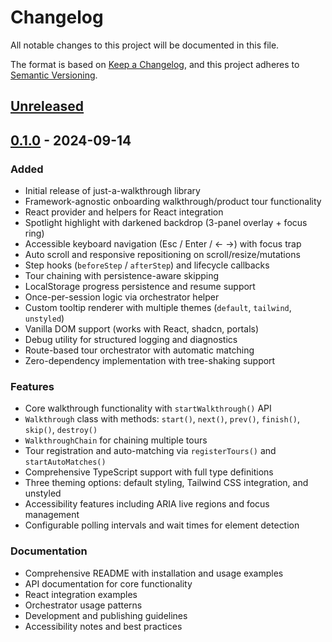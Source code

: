 # Changelog

All notable changes to this project will be documented in this file.

The format is based on [Keep a Changelog](https://keepachangelog.com/en/1.0.0/),
and this project adheres to [Semantic Versioning](https://semver.org/spec/v2.0.0.html).

## [Unreleased]

## [0.1.0] - 2024-09-14

### Added
- Initial release of just-a-walkthrough library
- Framework-agnostic onboarding walkthrough/product tour functionality
- React provider and helpers for React integration
- Spotlight highlight with darkened backdrop (3-panel overlay + focus ring)
- Accessible keyboard navigation (Esc / Enter / ← →) with focus trap
- Auto scroll and responsive repositioning on scroll/resize/mutations
- Step hooks (`beforeStep` / `afterStep`) and lifecycle callbacks
- Tour chaining with persistence-aware skipping
- LocalStorage progress persistence and resume support
- Once-per-session logic via orchestrator helper
- Custom tooltip renderer with multiple themes (`default`, `tailwind`, `unstyled`)
- Vanilla DOM support (works with React, shadcn, portals)
- Debug utility for structured logging and diagnostics
- Route-based tour orchestrator with automatic matching
- Zero-dependency implementation with tree-shaking support

### Features
- Core walkthrough functionality with `startWalkthrough()` API
- `Walkthrough` class with methods: `start()`, `next()`, `prev()`, `finish()`, `skip()`, `destroy()`
- `WalkthroughChain` for chaining multiple tours
- Tour registration and auto-matching via `registerTours()` and `startAutoMatches()`
- Comprehensive TypeScript support with full type definitions
- Three theming options: default styling, Tailwind CSS integration, and unstyled
- Accessibility features including ARIA live regions and focus management
- Configurable polling intervals and wait times for element detection

### Documentation
- Comprehensive README with installation and usage examples
- API documentation for core functionality
- React integration examples
- Orchestrator usage patterns
- Development and publishing guidelines
- Accessibility notes and best practices

[unreleased]: https://github.com/greeenboi/just-a-walkthrough/compare/v0.1.0...HEAD
[0.1.0]: https://github.com/greeenboi/just-a-walkthrough/releases/tag/v0.1.0